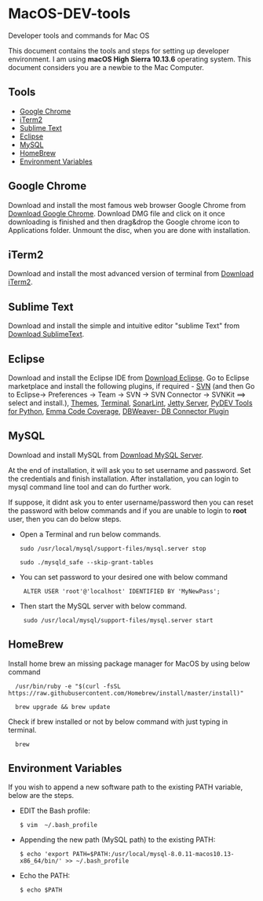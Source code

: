 # MacOS-DEV-tools
Developer tools and commands for Mac OS


This document contains the tools and steps for setting up developer environment. I am using **macOS High Sierra 10.13.6** operating system. This document considers you are a newbie to the Mac Computer.

## Tools

* [Google Chrome](#google-chrome)
* [iTerm2](#iterm2)
* [Sublime Text](#sublime-text)
* [Eclipse](#eclipse)
* [MySQL](#mysql)
* [HomeBrew](#homeBrew)
* [Environment Variables](#environment-variables)

## Google Chrome
Download and install the most famous web browser Google Chrome from [Download Google Chrome](https://www.google.co.in/chrome/). Download DMG file and click on it once downloading is finished and then drag&drop the Google chrome icon to Applications folder. Unmount the disc, when you are done with installation.

## iTerm2
Download and install the most advanced version of terminal from [Download iTerm2](https://www.iterm2.com/).

## Sublime Text
Download and install the simple and intuitive editor "sublime Text" from [Download SublimeText](https://www.sublimetext.com/).

## Eclipse
Download and install the Eclipse IDE from [Download Eclipse](https://www.eclipse.org/downloads/).
Go to Eclipse marketplace and install the following plugins, if required -
      [SVN](http://marketplace.eclipse.org/content/subversive-svn-team-provider)
            (and then Go to Eclipse-> Preferences -> Team -> SVN -> SVN Connector -> SVNKit ==> select and install.),
      [Themes](http://marketplace.eclipse.org/content/darkest-dark-theme-devstyle),
      [Terminal](http://marketplace.eclipse.org/content/tm-terminal),
      [SonarLint](http://marketplace.eclipse.org/content/sonarlint),
      [Jetty Server](http://marketplace.eclipse.org/content/run-jetty-run),
      [PyDEV Tools for Python](http://marketplace.eclipse.org/content/pydev-python-ide-eclipse),
      [Emma Code Coverage](http://marketplace.eclipse.org/content/eclemma-java-code-coverage),
      [DBWeaver- DB Connector Plugin](http://marketplace.eclipse.org/content/dbeaver)
      
## MySQL
Download and install MySQL from [Download MySQL Server](https://dev.mysql.com/downloads/mysql/).

At the end of installation, it will ask you to set username and password. Set the credentials and finish installation.
After installation, you can login to mysql command line tool and can do further work.

If suppose, it didnt ask you to enter username/password then you can reset the password with below commands and if you are unable to login to **root** user, then you can do below steps.

- Open a Terminal and run below commands.

      sudo /usr/local/mysql/support-files/mysql.server stop

      sudo ./mysqld_safe --skip-grant-tables

- You can set password to your desired one with below command

       ALTER USER 'root'@'localhost' IDENTIFIED BY 'MyNewPass';

- Then start the MySQL server with below command.

       sudo /usr/local/mysql/support-files/mysql.server start


## HomeBrew

Install home brew an missing package manager for MacOS by using below command

      /usr/bin/ruby -e "$(curl -fsSL https://raw.githubusercontent.com/Homebrew/install/master/install)"
      
      brew upgrade && brew update
      
Check if brew installed or not by below command with just typing in terminal.

      brew

## Environment Variables
If you wish to append a new software path to the existing PATH variable, below are the steps.
- EDIT the Bash profile:

      $ vim  ~/.bash_profile

- Appending the new path (MySQL path) to the existing PATH:

      $ echo 'export PATH=$PATH:/usr/local/mysql-8.0.11-macos10.13-x86_64/bin/' >> ~/.bash_profile
    
- Echo the PATH:

      $ echo $PATH

